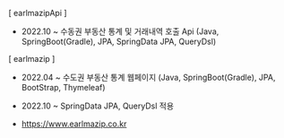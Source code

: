 [ earlmazipApi ]
- 2022.10 ~ 수동권 부동산 통계 및 거래내역 호출 Api (Java, SpringBoot(Gradle), JPA, SpringData JPA, QueryDsl)

[ earlmazip ]
- 2022.04 ~ 수도권 부동산 통계 웹페이지 (Java, SpringBoot(Gradle), JPA, BootStrap, Thymeleaf)

- 2022.10 ~ SpringData JPA, QueryDsl 적용

- https://www.earlmazip.co.kr
